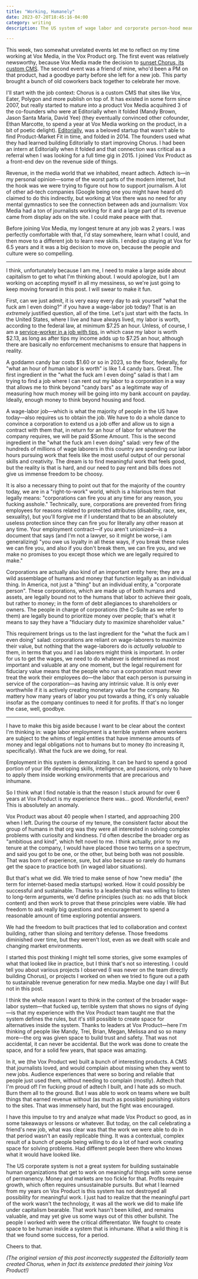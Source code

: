 ```yaml
---
title: "Working, Humanely"
date: 2023-07-20T18:45:16-04:00
category: writing
description: The US system of wage labor and corporate person-hood means that work is bullshit and impermanent, but this week a few events made me reflect on how much possibility for other ways of working are still available.

---
```


This week, two somewhat unrelated events let me to reflect on my time working at Vox Media, in the Vox Product org. The first event was relatively newsworthy, because Vox Media made the decision to [sunset Chorus, its custom CMS](https://www.axios.com/2023/07/18/vox-media-chorus). The second event was a friend of mine, who'd been a PM on that product, had a goodbye party before she left for a new job. This party brought a bunch of old coworkers back together to celebrate her move.

I'll start with the job context: Chorus is a custom CMS that sites like Vox, Eater, Polygon and more publish on top of. It has existed in some form since 2007, but really started to mature into a product Vox Media acquihired  3 of the co-founders who were at Editorially when it folded (Mandy Brown, Jason Santa Maria, David Yee) (they eventually convinced other cofounder, Ethan Marcotte, to spend a year at Vox Media working on the product, in a bit of poetic delight). [Editorially](http://stet.editorially.com/articles/editorially-joins-vox-media/), was a beloved startup that wasn't able to find Product-Market Fit in time, and folded in 2014. The founders used what they had learned building Editorially to start improving Chorus. I had been an intern at Editorially when it folded and that connection was critical as a referral when I was looking for a full time gig in 2015. I joined Vox Product as a front-end dev on the revenue side of things.

Revenue, in the media world that we inhabited, meant adtech. Adtech is—in my personal opinion—some of the worst parts of the modern internet, but the hook was we were trying to figure out how to support journalism. A lot of other ad-tech companies (Google being one you might have heard of) claimed to do this indirectly, but working at Vox there was no need for any mental gymnastics to see the connection between ads and journalism: Vox Media had a ton of journalists working for it and a large part of its revenue came from display ads on the site. I could make peace with that.

Before joining Vox Media, my longest tenure at any job was 2 years. I was perfectly comfortable with that, I'd stay somewhere, learn what I could, and then move to a different job to learn new skills. I ended up staying at Vox for 6.5 years and it was a big decision to move on, because the people and culture were so compelling.

---

I think, unfortunately because I am me, I need to make a large aside about capitalism to get to what I'm thinking about. I would apologize, but I am working on accepting myself in all my messiness, so we're just going to keep moving forward in this post. I will swear to make it fun.

First, can we just admit, it is very easy every day to ask yourself "what the fuck am I even doing?" if you have a wage-labor job today? That is an _extremely_ justified question, all of the time. Let's just start with the facts. In the United States, where I live and have always lived, my labor is worth, according to the federal law, at minimum $7.25 an hour. Unless, of course, I am a [service-worker in a job with tips](https://www.dol.gov/agencies/whd/state/minimum-wage/tipped
), in which case my labor is worth $2.13, as long as after tips my income adds up to $7.25 an hour, although there are basically no enforcement mechanisms to ensure that happens in reality.

A goddamn candy bar costs $1.60 or so in 2023, so the floor, federally, for "what an hour of human labor is worth" is like 1.4 candy bars. Great. The first ingredient in the "what the fuck am I even doing" salad is that I am trying to find a job where I can rent out my labor to a corporation in a way that allows me to think beyond "candy bars" as a legitimate way of measuring how much money will be going into my bank account on payday. Ideally, enough money to think beyond housing and food.

A wage-labor job—which is what the majority of people in the US have today—also requires us to obtain the job. We have to do a whole dance to convince a corporation to extend us a job offer and allow us to sign a contract with them that, in return for an hour of labor for whatever the company requires, we will be paid $Some Amount.  This is the second ingredient in the "what the fuck am I even doing" salad: very few of the hundreds of millions of wage laborers in this country are spending our labor hours pursuing work that feels like the most useful output of our personal skills and creativity. The dream is to find meaningful work that feels good, but the reality is that is hard, and our need to pay rent and bills does not give us immense freedom to be choosy.

It is also a necessary thing to point out that for the majority of the country today, we are in a "right-to-work" world, which is a hilarious term that legally means: "corporations can fire you at any time for any reason, you fucking asshole." Technically, sure, corporations are prevented from firing employees for reasons related to protected attributes (disability, race, sex, sexuality), but you'll forgive me if I understand that to be an absolutely useless protection since they can fire you for literally any other reason at any time. Your employment contract—if you aren't unionized—is a document that says (and I'm not a lawyer, so it might be worse, i am generalizing) "you owe us loyalty in all these ways, if you break these rules we can fire you, and also if you don't break them, we can fire you, and we make no promises to you except those which we are legally required to make."

Corporations are actually also kind of an important entity here; they are a wild assemblage of humans and money that function legally as an individual thing. In America, not just a "thing" but an individual entity, a "corporate person". These corporations, which are made up of both humans and assets, are legally bound not to the humans that labor to achieve their goals, but rather to money; in the form of debt allegiances to shareholders or owners. The people in charge of corporations (the C-Suite as we refer to them) are legally bound to prioritize money over people; that's what it means to say they have a "fiduciary duty to maximize shareholder value." 

This requirement brings us to the last ingredient for the "what the fuck am I even doing" salad: corporations are reliant on wage-laborers to maximize their value, but nothing that the wage-laborers do is _actually valuable_ to them, in terms that you and I as laborers might think is important. In order for us to get the wages, we need to do whatever is determined as most important and valuable at any one moment, but the legal requirement for fiduciary value means that the people who run a corporation must never treat the work their employees do—the labor that each person is pursuing in service of the corporation—as having any intrinsic value. It is only ever worthwhile if it is actively creating monetary value for the company. No mattery how many years of labor you put towards a thing, it's only valuable insofar as the company continues to need it for profits. If that's no longer the case, well, goodbye.

---

I have to make this big aside because I want to be clear about the context I'm thinking in: wage labor employment is a terrible system where workers are subject to the whims of legal entities that have immense amounts of money and legal obligations not to humans but to money (to increasing it, specifically). What the fuck are we doing, for real.

Employment in this system is demoralizing. It can be hard to spend a good portion of your life developing skills, intelligence, and passions, only to have to apply them inside working environments that are precarious and inhumane.

So I think what I find notable is that the reason I stuck around for over 6 years at Vox Product is my experience there was... good. Wonderful, even? This is absolutely an anomaly. 

Vox Product was about 40 people when I started, and approaching 200 when I left. During the course of my tenure, the consistent factor about the group of humans in that org was they were all interested in solving complex problems with curiosity and kindness. I'd often describe the broader org as "ambitious and kind", which felt novel to me. I think actually, prior to my tenure at the company, I would have placed those two terms on a spectrum, and said you got to be one, or the other, but being both was not possible. That was born of experience, sure, but also because so rarely do humans get the space to practice both (in waged labor situations).

But that's what we did. We tried to make sense of how "new media" (the term for internet-based media startups) worked. How it could possibly be successful and sustainable. Thanks to a leadership that was willing to listen to long-term arguments, we'd define principles (such as: no ads that block content) and then work to prove that these principles were viable. We had freedom to ask really big questions and encouragement to spend a reasonable amount of time exploring potential answers.

We had the freedom to built practices that led to collaboration and context building, rather than siloing and territory defense. Those freedoms diminished over time, but they weren't lost, even as we dealt with scale and changing market environments.

I started this post thinking I might tell some stories, give some examples of what that looked like in practice, but I think that's not so interesting. I could tell you about various projects I observed (I was never on the team directly building Chorus), or projects I worked on when we tried to figure out a path to sustainable revenue generation for new media. Maybe one day I will! But not in this post.

I think the whole reason I want to think in the context of the broader wage-labor system—that fucked up, terrible system that shows no signs of dying—is that my experience with the Vox Product team taught me that the system defines the rules, but it's still possible to create space for alternatives inside the system. Thanks to leaders at Vox Product—here I'm thinking of people like Mandy, Trei, Brian, Megan, Melissa and so so many more—the org was given space to build trust and safety. That was not accidental, it can never be accidental. But the work was done to create the space, and for a solid few years, that space was amazing.

In it, we (the Vox Product we) built a bunch of interesting products. A CMS that journalists loved, and would complain about missing when they went to new jobs. Audience experiences that were so boring and reliable that people just used them, without needing to complain (mostly). Adtech that I'm proud of! I'm fucking proud of adtech I built, and I hate ads so much. Burn them all to the ground. But I was able to work on teams where we built things that earned revenue without (as much as possible) punishing visitors to the sites. That was immensely hard, but the fight was encouraged.

I have this impulse to try and analyze what made Vox Product so good, as in some takeaways or lessons or whatever. But today, on the call celebrating a friend's new job, what was clear was that the work we were able to do in that period wasn't an easily replicable thing. It was a contextual, complex result of a bunch of people being willing to do a lot of hard work creating space for solving problems. Had different people been there who knows what it would have looked like.

The US corporate system is not a great system for building sustainable human organizations that get to work on meaningful things with some sense of permanency. Money and markets are too fickle for that. Profits require growth, which often requires unsustainable pursuits. But what I learned from my years on Vox Product is this system has not destroyed all possibility for meaningful work. I just had to realize that the meaningful part of the work wasn't the technology, it was all the work we did to make life under capitalism bearable. That work hasn't been killed, and remains valuable, and may yet give us some ways out of this other bullshit. The people I worked with were the critical differentiator. We fought to create space to be human inside a system that is inhumane. What a wild thing it is that we found some success, for a period.

Cheers to that.

_(The original version of this post incorrectly suggested the Editorially team created Chorus, when in fact its existence predated their joining Vox Product!)_
